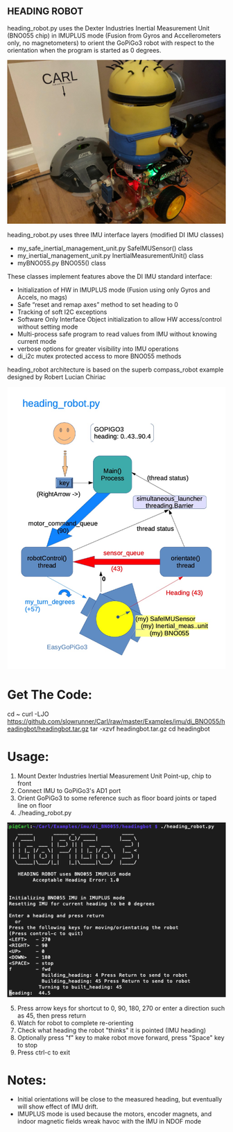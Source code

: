 ## **HEADING ROBOT**

heading_robot.py uses the Dexter Industries Inertial Measurement Unit (BNO055 chip) 
in IMUPLUS mode (Fusion from Gyros and Accellerometers only, no magnetometers) to 
orient the GoPiGo3 robot with respect to the orientation when the program is started as 0 degrees.

![Picture](Carl_IMU_Quarter_View.jpg)

heading_robot.py uses three IMU interface layers (modified DI IMU classes)
 - my_safe_inertial_management_unit.py  SafeIMUSensor() class
 - my_inertial_management_unit.py       InertialMeasurementUnit() class
 - myBNO055.py                          BNO055() class

These classes implement features above the DI IMU standard interface:
- Initialization of HW in IMUPLUS mode (Fusion using only Gyros and Accels, no mags)
- Safe “reset and remap axes” method to set heading to 0
- Tracking of soft I2C exceptions
- Software Only Interface Object initialization to allow HW access/control without setting mode
- Multi-process safe program to read values from IMU without knowing current mode
- verbose options for greater visibility into IMU operations
- di_i2c mutex protected access to more BNO055 methods

heading_robot architecture is based on the superb compass_robot example designed by Robert Lucian Chiriac

![Picture](heading_robot.jpg)


# Get The Code:

cd ~
curl -LJO https://github.com/slowrunner/Carl/raw/master/Examples/imu/di_BNO055/headingbot/headingbot.tar.gz 
tar -xzvf headingbot.tar.gz
cd headingbot

# Usage:

1) Mount Dexter Industries Inertial Measurement Unit Point-up, chip to front
2) Connect IMU to GoPiGo3's AD1 port
3) Orient GoPiGo3 to some reference such as floor board joints or taped line on floor
4) ./heading_robot.py

![Picture](heading_bot_display.png)

5) Press arrow keys for shortcut to 0, 90, 180, 270
   or enter a direction such as 45, then press return
6) Watch for robot to complete re-orienting
7) Check what heading the robot "thinks" it is pointed (IMU heading)
8) Optionally press "f" key to make robot move forward, press "Space" key to stop
9) Press ctrl-c to exit

# Notes:
- Initial orientations will be close to the measured heading, 
  but eventually will show effect of IMU drift.
- IMUPLUS mode is used because the motors, encoder magnets, and indoor magnetic fields
  wreak havoc with the IMU in NDOF mode
